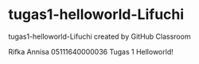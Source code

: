 # tugas1-helloworld-Lifuchi
tugas1-helloworld-Lifuchi created by GitHub Classroom

Rifka Annisa
05111640000036
Tugas 1 Helloworld!
